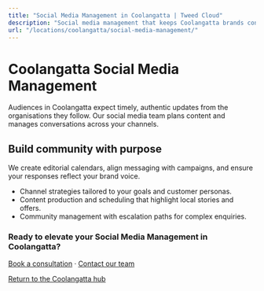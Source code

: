 ```yaml
---
title: "Social Media Management in Coolangatta | Tweed Cloud"
description: "Social media management that keeps Coolangatta brands consistent and engaging."
url: "/locations/coolangatta/social-media-management/"
---
```


# Coolangatta Social Media Management

Audiences in Coolangatta expect timely, authentic updates from the organisations they follow. Our social media team plans content and manages conversations across your channels.

## Build community with purpose

We create editorial calendars, align messaging with campaigns, and ensure your responses reflect your brand voice.

- Channel strategies tailored to your goals and customer personas.
- Content production and scheduling that highlight local stories and offers.
- Community management with escalation paths for complex enquiries.

### Ready to elevate your Social Media Management in Coolangatta?

[Book a consultation](/consultation/) · [Contact our team](/contact/)

[Return to the Coolangatta hub](/locations/coolangatta/)
